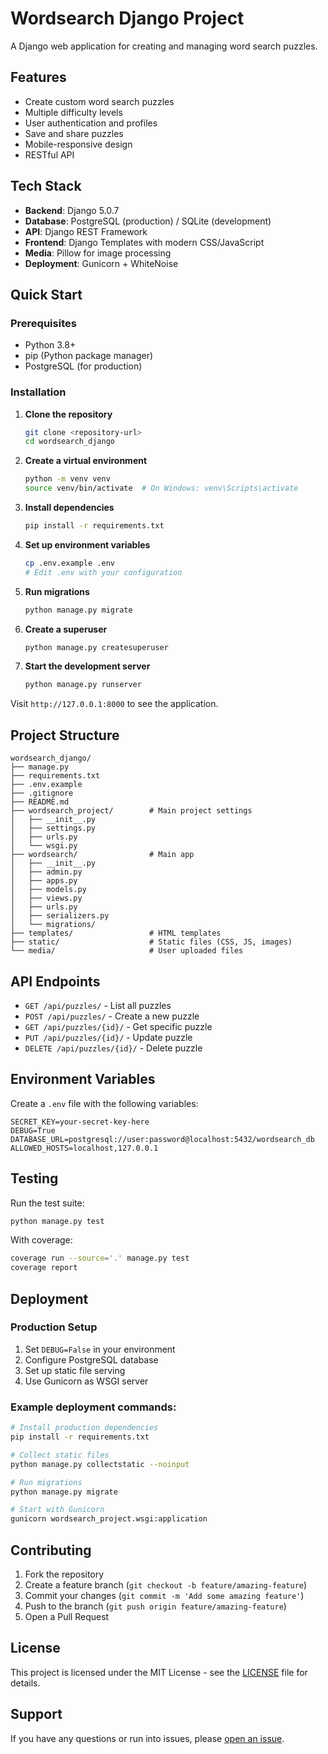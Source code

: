 # Wordsearch Django Project

A Django web application for creating and managing word search puzzles.

## Features

- Create custom word search puzzles
- Multiple difficulty levels
- User authentication and profiles
- Save and share puzzles
- Mobile-responsive design
- RESTful API

## Tech Stack

- **Backend**: Django 5.0.7
- **Database**: PostgreSQL (production) / SQLite (development)
- **API**: Django REST Framework
- **Frontend**: Django Templates with modern CSS/JavaScript
- **Media**: Pillow for image processing
- **Deployment**: Gunicorn + WhiteNoise

## Quick Start

### Prerequisites

- Python 3.8+
- pip (Python package manager)
- PostgreSQL (for production)

### Installation

1. **Clone the repository**
   ```bash
   git clone <repository-url>
   cd wordsearch_django
   ```

2. **Create a virtual environment**
   ```bash
   python -m venv venv
   source venv/bin/activate  # On Windows: venv\Scripts\activate
   ```

3. **Install dependencies**
   ```bash
   pip install -r requirements.txt
   ```

4. **Set up environment variables**
   ```bash
   cp .env.example .env
   # Edit .env with your configuration
   ```

5. **Run migrations**
   ```bash
   python manage.py migrate
   ```

6. **Create a superuser**
   ```bash
   python manage.py createsuperuser
   ```

7. **Start the development server**
   ```bash
   python manage.py runserver
   ```

Visit `http://127.0.0.1:8000` to see the application.

## Project Structure

```
wordsearch_django/
├── manage.py
├── requirements.txt
├── .env.example
├── .gitignore
├── README.md
├── wordsearch_project/        # Main project settings
│   ├── __init__.py
│   ├── settings.py
│   ├── urls.py
│   └── wsgi.py
├── wordsearch/                # Main app
│   ├── __init__.py
│   ├── admin.py
│   ├── apps.py
│   ├── models.py
│   ├── views.py
│   ├── urls.py
│   ├── serializers.py
│   └── migrations/
├── templates/                 # HTML templates
├── static/                    # Static files (CSS, JS, images)
└── media/                     # User uploaded files
```

## API Endpoints

- `GET /api/puzzles/` - List all puzzles
- `POST /api/puzzles/` - Create a new puzzle
- `GET /api/puzzles/{id}/` - Get specific puzzle
- `PUT /api/puzzles/{id}/` - Update puzzle
- `DELETE /api/puzzles/{id}/` - Delete puzzle

## Environment Variables

Create a `.env` file with the following variables:

```env
SECRET_KEY=your-secret-key-here
DEBUG=True
DATABASE_URL=postgresql://user:password@localhost:5432/wordsearch_db
ALLOWED_HOSTS=localhost,127.0.0.1
```

## Testing

Run the test suite:

```bash
python manage.py test
```

With coverage:

```bash
coverage run --source='.' manage.py test
coverage report
```

## Deployment

### Production Setup

1. Set `DEBUG=False` in your environment
2. Configure PostgreSQL database
3. Set up static file serving
4. Use Gunicorn as WSGI server

### Example deployment commands:

```bash
# Install production dependencies
pip install -r requirements.txt

# Collect static files
python manage.py collectstatic --noinput

# Run migrations
python manage.py migrate

# Start with Gunicorn
gunicorn wordsearch_project.wsgi:application
```

## Contributing

1. Fork the repository
2. Create a feature branch (`git checkout -b feature/amazing-feature`)
3. Commit your changes (`git commit -m 'Add some amazing feature'`)
4. Push to the branch (`git push origin feature/amazing-feature`)
5. Open a Pull Request

## License

This project is licensed under the MIT License - see the [LICENSE](LICENSE) file for details.

## Support

If you have any questions or run into issues, please [open an issue](https://github.com/yourusername/wordsearch-django/issues).

